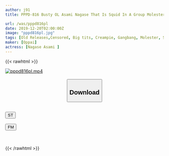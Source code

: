 ```yaml
---
author: j91
title: PPPD-816 Busty OL Asami Nagase That Is Squid In A Group Molester ... Drowning In Anomalous Pleasure That Rubbed The Tits To The Unknown Men

url: /was/pppd816pl
date: 2019-12-20T02:00:00Z
image: "pppd816pl.jpg"
tags: [Old Releases,Censored, Big tits, Creampie, Gangbang, Molester, Slut]
maker: [Oppai]
actress: [Nagase Asami ]
---
```



{{< rawhtml >}}

<div class="video" data-videoid="QXjWX8BwYju0o7g">
    <a href="javascript:;">
        <img src="/was/pppd816pl/pppd816pl.jpg" width="WIDTH" height="HEIGHT" alt="pppd816pl.mp4" loading="lazy">
    </a>
</div>

<script type="text/javascript" src="https://j91.asia/asset/on-demand-st.js"></script>

<br>
  <link rel="stylesheet" href="https://j91.asia/asset/bs5.css">
  
  <center>
  <button class="btn btn-primary" type="button" data-bs-toggle="collapse" data-bs-target=".multi-collapse" aria-expanded="false" aria-controls="multiCollapseExample1 multiCollapseExample2"><h2>Download</h2></button></center>
</p>
<div class="row">
  <div class="col">
    <div class="collapse multi-collapse" id="multiCollapseExample1">
      <div class="card card-body">
	      	      <br>
<div class="buttons">  
<a href="https://streamtape.to/v/QXjWX8BwYju0o7g" target="_blank"><button class="btn-hover color-3"><i class="fa fa-download"></i> ST</button></a></div>
    </div>
  </div>
</div>
  <div class="col">
    <div class="collapse multi-collapse" id="multiCollapseExample2">
      <div class="card card-body">
	      <br>
<div class="buttons">
    <a href="https://filemoon.sx/d/4t4vlwg2mk6q" target="_blank"><button class="btn-hover color-8"><i class="fa fa-download"></i> FM</button></a></div>
<br><br>
      </div>
    </div>
  </div>
</div>

{{< /rawhtml >}}